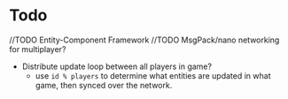 # Todo

//TODO Entity-Component Framework
//TODO MsgPack/nano networking for multiplayer?

- Distribute update loop between all players in game?
  - use `id % players` to determine what entities are updated in what game, then synced over the network.
